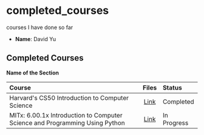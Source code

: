 # completed_courses
courses I have done so far



- **Name**: David Yu

## Completed Courses

**Name of the Section**

Course|Files|Status
:--|:--:|:--|
Harvard's CS50 Introduction to Computer Science| [Link](https://www.edx.org/course/introduction-computer-science-harvardx-cs50x)|Completed
MITx: 6.00.1x Introduction to Computer Science and Programming Using Python| [Link](https://www.edx.org/course/introduction-computer-science-mitx-6-00-1x-6)|In Progress
